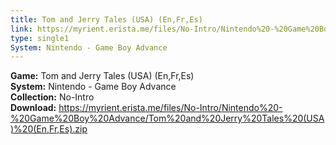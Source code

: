 ```yaml
---
title: Tom and Jerry Tales (USA) (En,Fr,Es)
link: https://myrient.erista.me/files/No-Intro/Nintendo%20-%20Game%20Boy%20Advance/Tom%20and%20Jerry%20Tales%20(USA)%20(En,Fr,Es).zip
type: single1
System: Nintendo - Game Boy Advance
---
```

<b>Game:</b> Tom and Jerry Tales (USA) (En,Fr,Es)<br>
<b>System:</b> Nintendo - Game Boy Advance<br>
<b>Collection:</b> No-Intro<br>
<b>Download:</b> https://myrient.erista.me/files/No-Intro/Nintendo%20-%20Game%20Boy%20Advance/Tom%20and%20Jerry%20Tales%20(USA)%20(En,Fr,Es).zip